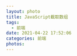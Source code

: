 ```yaml
---
layout: photo
title: JavaScript截取数组
tags:
  - 前端
date: 2021-04-22 17:52:06
categories: 前端
photos:
---
```


<!--more-->



